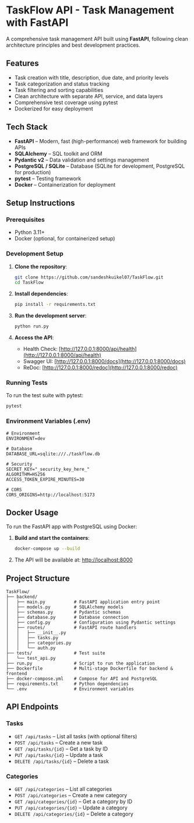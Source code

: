 # TaskFlow API - Task Management with FastAPI

A comprehensive task management API built using **FastAPI**, following clean architecture principles and best development practices.

## Features

- Task creation with title, description, due date, and priority levels
- Task categorization and status tracking
- Task filtering and sorting capabilities
- Clean architecture with separate API, service, and data layers
- Comprehensive test coverage using pytest
- Dockerized for easy deployment

## Tech Stack

- **FastAPI** – Modern, fast (high-performance) web framework for building APIs
- **SQLAlchemy** – SQL toolkit and ORM
- **Pydantic v2** – Data validation and settings management
- **PostgreSQL / SQLite** – Database (SQLite for development, PostgreSQL for production)
- **pytest** – Testing framework
- **Docker** – Containerization for deployment

## Setup Instructions

### Prerequisites

- Python 3.11+
- Docker (optional, for containerized setup)

### Development Setup

1. **Clone the repository**:
   ```bash
   git clone https://github.com/sandeshkuikel07/TaskFlow.git
   cd TaskFlow


2. **Install dependencies**:

   ```bash
   pip install -r requirements.txt
   ```

3. **Run the development server**:

   ```bash
   python run.py
   ```

4. **Access the API**:

   * Health Check: [http://127.0.0.1:8000/api/health](http://127.0.0.1:8000/api/health)
   * Swagger UI: [http://127.0.0.1:8000/docs](http://127.0.0.1:8000/docs)
   * ReDoc: [http://127.0.0.1:8000/redoc](http://127.0.0.1:8000/redoc)

### Running Tests

To run the test suite with pytest:

```bash
pytest
```

### Environment Variables (.env)

```env
# Environment
ENVIRONMENT=dev

# Database
DATABASE_URL=sqlite:///./taskflow.db

# Security
SECRET_KEY="_security_key_here_"
ALGORITHM=HS256
ACCESS_TOKEN_EXPIRE_MINUTES=30

# CORS
CORS_ORIGINS=http://localhost:5173
```

## Docker Usage

To run the FastAPI app with PostgreSQL using Docker:

1. **Build and start the containers**:

   ```bash
   docker-compose up --build
   ```

2. The API will be available at: [http://localhost:8000](http://localhost:8000)

## Project Structure

```
TaskFlow/
├── backend/
│   ├── main.py           # FastAPI application entry point
│   ├── models.py         # SQLAlchemy models
│   ├── schemas.py        # Pydantic schemas
│   ├── database.py       # Database connection
│   ├── config.py         # Configuration using Pydantic settings
│   ├── routes/           # FastAPI route handlers
│   │   ├── __init__.py
│   │   ├── tasks.py
│   │   ├── categories.py
│   │   └── auth.py
├── tests/                # Test suite
│   └── test_api.py
├── run.py                # Script to run the application
├── Dockerfile            # Multi-stage Dockerfile for backend & frontend
├── docker-compose.yml    # Compose for API and PostgreSQL
├── requirements.txt      # Python dependencies
└── .env                  # Environment variables
```

## API Endpoints

### Tasks

* `GET /api/tasks` – List all tasks (with optional filters)
* `POST /api/tasks` – Create a new task
* `GET /api/tasks/{id}` – Get a task by ID
* `PUT /api/tasks/{id}` – Update a task
* `DELETE /api/tasks/{id}` – Delete a task

### Categories

* `GET /api/categories` – List all categories
* `POST /api/categories` – Create a new category
* `GET /api/categories/{id}` – Get a category by ID
* `PUT /api/categories/{id}` – Update a category
* `DELETE /api/categories/{id}` – Delete a category

